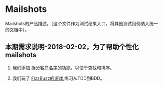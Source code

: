 # Mailshots

 Mailshots的产品描述。（这个文件作为测试结果入口，将其他测试用例纳入统一的文档中）。
 
## 本期需求说明-2018-02-02，为了帮助个性化 mailshots 

1. 我们添加 [拆分客户名字的功能](SplittingNames.md "c:run")，以便于查找和排序。

1. 我们玩了 [FizzBuzz的游戏](FizzbuzzGames.md "c:run"),练习从TDD到BDD。
